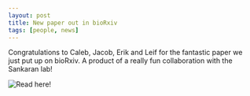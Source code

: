 ```yaml
---
layout: post
title: New paper out in bioRxiv
tags: [people, news]
---
```


Congratulations to Caleb, Jacob, Erik and Leif for the fantastic paper we just put up on bioRxiv. A product of a really fun collaboration with the Sankaran lab!


![Read here!](https://www.biorxiv.org/content/early/2018/01/28/255224)

<br><br>
<br><br>
<br><br>
<br><br>
